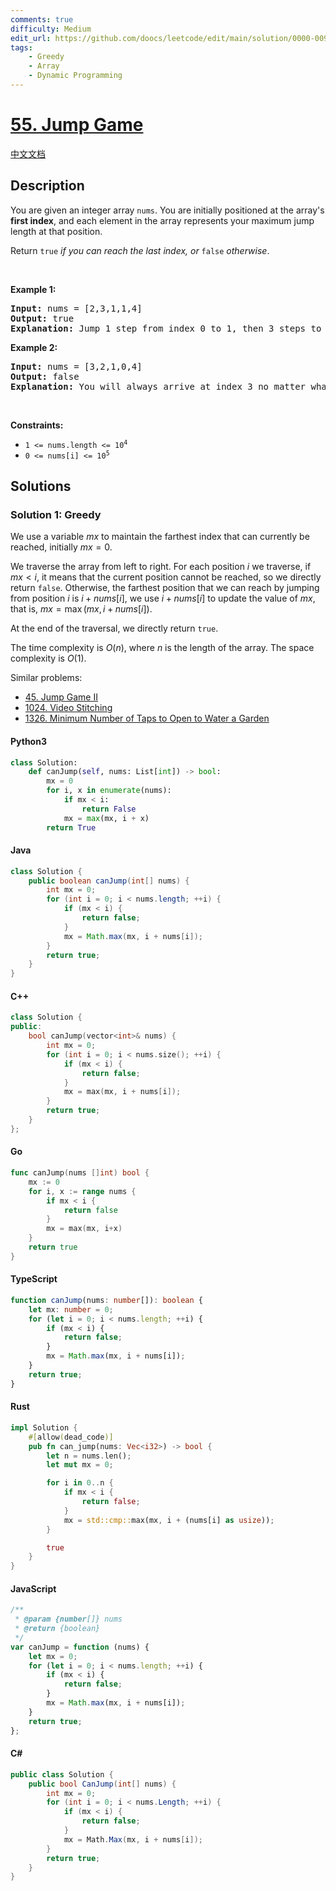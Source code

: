 ```yaml
---
comments: true
difficulty: Medium
edit_url: https://github.com/doocs/leetcode/edit/main/solution/0000-0099/0055.Jump%20Game/README_EN.md
tags:
    - Greedy
    - Array
    - Dynamic Programming
---
```


<!-- problem:start -->

# [55. Jump Game](https://leetcode.com/problems/jump-game)

[中文文档](/solution/0000-0099/0055.Jump%20Game/README.md)

## Description

<!-- description:start -->

<p>You are given an integer array <code>nums</code>. You are initially positioned at the array&#39;s <strong>first index</strong>, and each element in the array represents your maximum jump length at that position.</p>

<p>Return <code>true</code><em> if you can reach the last index, or </em><code>false</code><em> otherwise</em>.</p>

<p>&nbsp;</p>
<p><strong class="example">Example 1:</strong></p>

<pre>
<strong>Input:</strong> nums = [2,3,1,1,4]
<strong>Output:</strong> true
<strong>Explanation:</strong> Jump 1 step from index 0 to 1, then 3 steps to the last index.
</pre>

<p><strong class="example">Example 2:</strong></p>

<pre>
<strong>Input:</strong> nums = [3,2,1,0,4]
<strong>Output:</strong> false
<strong>Explanation:</strong> You will always arrive at index 3 no matter what. Its maximum jump length is 0, which makes it impossible to reach the last index.
</pre>

<p>&nbsp;</p>
<p><strong>Constraints:</strong></p>

<ul>
	<li><code>1 &lt;= nums.length &lt;= 10<sup>4</sup></code></li>
	<li><code>0 &lt;= nums[i] &lt;= 10<sup>5</sup></code></li>
</ul>

<!-- description:end -->

## Solutions

<!-- solution:start -->

### Solution 1: Greedy

We use a variable $mx$ to maintain the farthest index that can currently be reached, initially $mx = 0$.

We traverse the array from left to right. For each position $i$ we traverse, if $mx < i$, it means that the current position cannot be reached, so we directly return `false`. Otherwise, the farthest position that we can reach by jumping from position $i$ is $i+nums[i]$, we use $i+nums[i]$ to update the value of $mx$, that is, $mx = \max(mx, i + nums[i])$.

At the end of the traversal, we directly return `true`.

The time complexity is $O(n)$, where $n$ is the length of the array. The space complexity is $O(1)$.

Similar problems:

-   [45. Jump Game II](https://github.com/doocs/leetcode/blob/main/solution/0000-0099/0045.Jump%20Game%20II/README_EN.md)
-   [1024. Video Stitching](https://github.com/doocs/leetcode/blob/main/solution/1000-1099/1024.Video%20Stitching/README_EN.md)
-   [1326. Minimum Number of Taps to Open to Water a Garden](https://github.com/doocs/leetcode/blob/main/solution/1300-1399/1326.Minimum%20Number%20of%20Taps%20to%20Open%20to%20Water%20a%20Garden/README_EN.md)

<!-- tabs:start -->

#### Python3

```python
class Solution:
    def canJump(self, nums: List[int]) -> bool:
        mx = 0
        for i, x in enumerate(nums):
            if mx < i:
                return False
            mx = max(mx, i + x)
        return True
```

#### Java

```java
class Solution {
    public boolean canJump(int[] nums) {
        int mx = 0;
        for (int i = 0; i < nums.length; ++i) {
            if (mx < i) {
                return false;
            }
            mx = Math.max(mx, i + nums[i]);
        }
        return true;
    }
}
```

#### C++

```cpp
class Solution {
public:
    bool canJump(vector<int>& nums) {
        int mx = 0;
        for (int i = 0; i < nums.size(); ++i) {
            if (mx < i) {
                return false;
            }
            mx = max(mx, i + nums[i]);
        }
        return true;
    }
};
```

#### Go

```go
func canJump(nums []int) bool {
	mx := 0
	for i, x := range nums {
		if mx < i {
			return false
		}
		mx = max(mx, i+x)
	}
	return true
}
```

#### TypeScript

```ts
function canJump(nums: number[]): boolean {
    let mx: number = 0;
    for (let i = 0; i < nums.length; ++i) {
        if (mx < i) {
            return false;
        }
        mx = Math.max(mx, i + nums[i]);
    }
    return true;
}
```

#### Rust

```rust
impl Solution {
    #[allow(dead_code)]
    pub fn can_jump(nums: Vec<i32>) -> bool {
        let n = nums.len();
        let mut mx = 0;

        for i in 0..n {
            if mx < i {
                return false;
            }
            mx = std::cmp::max(mx, i + (nums[i] as usize));
        }

        true
    }
}
```

#### JavaScript

```js
/**
 * @param {number[]} nums
 * @return {boolean}
 */
var canJump = function (nums) {
    let mx = 0;
    for (let i = 0; i < nums.length; ++i) {
        if (mx < i) {
            return false;
        }
        mx = Math.max(mx, i + nums[i]);
    }
    return true;
};
```

#### C#

```cs
public class Solution {
    public bool CanJump(int[] nums) {
        int mx = 0;
        for (int i = 0; i < nums.Length; ++i) {
            if (mx < i) {
                return false;
            }
            mx = Math.Max(mx, i + nums[i]);
        }
        return true;
    }
}
```

<!-- tabs:end -->

<!-- solution:end -->

<!-- problem:end -->
